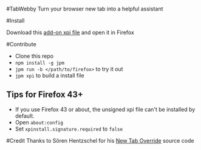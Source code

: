 #TabWebby
Turn your browser new tab into a helpful assistant

#Install

Download this [add-on xpi file](https://github.com/shinglyu/tabwebby-firefox/blob/master/dist/@tabwebby-0.0.1.xpi?raw=true) and open it in Firefox 

#Contribute

* Clone this repo
* `npm install -g jpm`
* `jpm run -b </path/to/firefox>` to try it out
* `jpm xpi` to build a install file

## Tips for Firefox 43+ 

* If you use Firefox 43 or about, the unsigned xpi file can't be installed by default.
* Open `about:config`
* Set `xpinstall.signature.required` to `false`

#Credit
Thanks to Sören Hentzschel for his [New Tab Override](https://addons.mozilla.org/en-US/firefox/addon/new-tab-override/) source code
